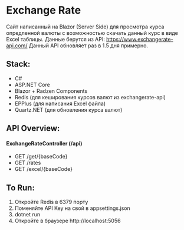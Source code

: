 # Exchange Rate
Сайт написанный на Blazor (Server Side) для просмотра курса опредленной валюты с возможностью скачать данный курс в виде Excel таблицы. Данные берутся из API: https://www.exchangerate-api.com/
Данный API обновляет раз в 1.5 дня примерно.

## Stack:
  + C#
  + ASP.NET Core
  + Blazor + Radzen Components
  + Redis (для кеширования курсов валют из exchangerate-api)
  + EPPlus (для написания Excel файла)
  + Quartz.NET (для обновления курса валют)

## API Overview:
#### ExchangeRateController (/api)
 + GET /get/{baseCode}
 + GET /rates
 + GET /excel/{baseCode}

## To Run:
1) Откройте Redis в 6379 порту
2) Поменяйте API Key на свой в appsettings.json
3) dotnet run
4) Откройте в браузере http://localhost:5056
